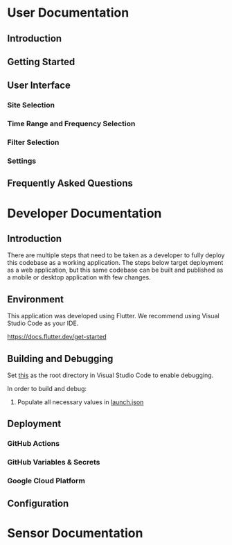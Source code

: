 # User Documentation

## Introduction

## Getting Started

## User Interface
### Site Selection
### Time Range and Frequency Selection
### Filter Selection
### Settings

## Frequently Asked Questions


# Developer Documentation

## Introduction
There are multiple steps that need to be taken as a developer to fully deploy this codebase as a working application. The steps below target deployment as a web application, but this same codebase can be built and published as a mobile or desktop application with few changes.

## Environment
This application was developed using Flutter. We recommend using Visual Studio Code as your IDE.

https://docs.flutter.dev/get-started

## Building and Debugging
Set [this](../../application/agrivoltaics_flutter_app/) as the root directory in Visual Studio Code to enable debugging.

In order to build and debug:
1. Populate all necessary values in [launch.json](../../application/agrivoltaics_flutter_app/.vscode/launch.json)

## Deployment
### GitHub Actions
### GitHub Variables & Secrets
### Google Cloud Platform

## Configuration

# Sensor Documentation